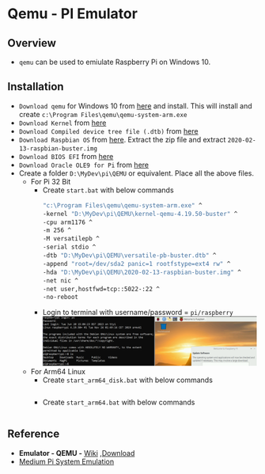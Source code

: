 # Qemu - PI Emulator

## Overview
- `qemu` can be used to emiulate Raspberry Pi on Windows 10.

## Installation
- `Download qemu` for Windows 10 from [here](https://qemu.weilnetz.de/w64/2023/qemu-w64-setup-20230531.exe) and install. This will install and create `c:\Program Files\qemu\qemu-system-arm.exe`
- `Download Kernel` from [here](https://github.com/dhruvvyas90/qemu-rpi-kernel/blob/master/kernel-qemu-4.19.50-buster)
- `Download Compiled device tree file (.dtb)` from [here](https://github.com/dhruvvyas90/qemu-rpi-kernel/blob/master/versatile-pb-buster.dtb)
- `Download Raspbian OS` from [here](http://downloads.raspberrypi.org/raspbian/images/raspbian-2020-02-14/2020-02-13-raspbian-buster.zip). Extract the zip file and extract `2020-02-13-raspbian-buster.img`
- `Download BIOS EFI` from [here](https://releases.linaro.org/components/kernel/uefi-linaro/16.02/release/qemu64/QEMU_EFI.fd)
- `Download Oracle OLE9 for Pi` from [here](https://www.oracle.com/linux/downloads/linux-arm-downloads.html)
- Create a folder `D:\MyDev\pi\QEMU` or equivalent. Place all the above files.
  - For Pi 32 Bit 
    - Create `start.bat` with below commands
      ```bat
      "c:\Program Files\qemu\qemu-system-arm.exe" ^
      -kernel "D:\MyDev\pi\QEMU\kernel-qemu-4.19.50-buster" ^
      -cpu arm1176 ^
      -m 256 ^
      -M versatilepb ^
      -serial stdio ^
      -dtb "D:\MyDev\pi\QEMU\versatile-pb-buster.dtb" ^
      -append "root=/dev/sda2 panic=1 rootfstype=ext4 rw" ^
      -hda "D:\MyDev\pi\QEMU\2020-02-13-raspbian-buster.img" ^
      -net nic ^
      -net user,hostfwd=tcp::5022-:22 ^
      -no-reboot 
      ```
    - Login to terminal with username/password = `pi/raspberry`   
      ![](../01-images/Emulator.png)
  - For Arm64 Linux
    - Create `start_arm64_disk.bat` with below commands
      ```bat
      ```
    - Create `start_arm64.bat` with below commands
      ```bat
      ```
  
## Reference
- **Emulator - QEMU -** [Wiki](https://wiki.qemu.org/Main_Page) ,[Download](https://qemu.weilnetz.de/w64/2023/?C=M;O=D)
- [Medium Pi System Emulation](https://raduzaharia.medium.com/system-emulation-using-qemu-raspberry-pi-4-and-efi-87652ff203b7)